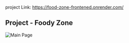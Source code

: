 project Link: https://food-zone-frontened.onrender.com/

## Project - Foody Zone

![Main Page](https://github.com/anshuopinion/React-10-Projects/assets/50476777/713b76c2-1f25-4081-85d9-e90851c49e61)
